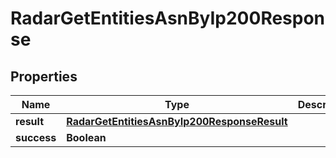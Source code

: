 

# RadarGetEntitiesAsnByIp200Response


## Properties

| Name | Type | Description | Notes |
|------------ | ------------- | ------------- | -------------|
|**result** | [**RadarGetEntitiesAsnByIp200ResponseResult**](RadarGetEntitiesAsnByIp200ResponseResult.md) |  |  |
|**success** | **Boolean** |  |  |



